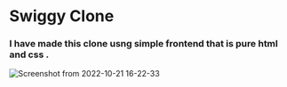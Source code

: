 # Swiggy Clone 

### I have made this clone usng simple frontend that is pure html and css . 




![Screenshot from 2022-10-21 16-22-33](https://user-images.githubusercontent.com/105157723/197179849-e3a36009-f444-4ace-b3db-bf8ba1b886f9.png)
